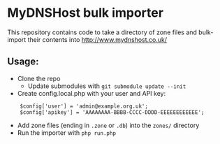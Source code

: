 # MyDNSHost bulk importer

This repository contains code to take a directory of zone files and bulk-import their contents into http://www.mydnshost.co.uk/

## Usage:

- Clone the repo
  - Update submodules with `git submodule update --init`
- Create config.local.php with your user and API key:
```
	$config['user'] = 'admin@example.org.uk';
	$config['apikey'] = 'AAAAAAAA-BBBB-CCCC-DDDD-EEEEEEEEEEEE';
```
- Add zone files (ending in `.zone` or `.db`) into the `zones/` directory
- Run the importer with `php run.php`
